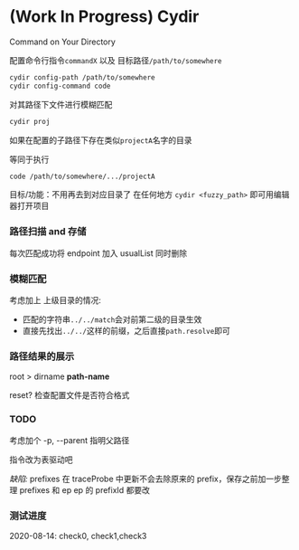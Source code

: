 # (Work In Progress) Cydir

Command on Your Directory

配置命令行指令`commandX` 以及 目标路径`/path/to/somewhere`

```bash
cydir config-path /path/to/somewhere
cydir config-command code
```

对其路径下文件进行模糊匹配

```bash
cydir proj
```

如果在配置的子路径下存在类似`projectA`名字的目录

等同于执行

```bash
code /path/to/somewhere/.../projectA
```

目标/功能：不用再去到对应目录了 在任何地方 `cydir <fuzzy_path>` 即可用编辑器打开项目

### 路径扫描 and 存储

每次匹配成功将 endpoint 加入 usualList 同时删除

### 模糊匹配

考虑加上 上级目录的情况:

- 匹配的字符串`../../match`会对前第二级的目录生效
- 直接先找出`../../`这样的前缀，之后直接`path.resolve`即可

### 路径结果的展示

root > dirname **path-name**

reset? 检查配置文件是否符合格式

### TODO

考虑加个 -p, --parent 指明父路径

指令改为表驱动吧

*缺陷:* prefixes 在 traceProbe 中更新不会去除原来的 prefix，保存之前加一步整理 prefixes 和 ep ep 的 prefixId 都要改

### 测试进度

2020-08-14: check0, check1,check3
